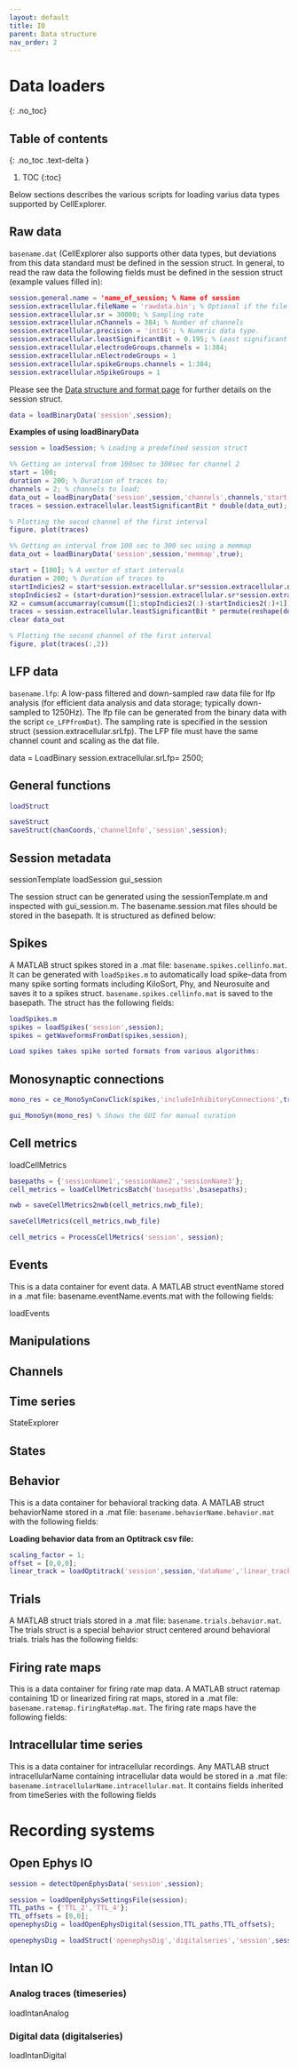 ```yaml
---
layout: default
title: IO
parent: Data structure
nav_order: 2
---
```

# Data loaders
{: .no_toc}

## Table of contents
{: .no_toc .text-delta }

1. TOC
{:toc}

Below sections describes the various scripts for loading varius data types supported by CellExplorer.

## Raw data
`basename.dat` (CellExplorer also supports other data types, but deviations from this data standard must be defined in the session struct. In general, to read the raw data the following fields must be defined in the session struct (example values filled in):
```m
session.general.name = 'name_of_session; % Name of session
session.extracellular.fileName = 'rawdata.bin'; % Optional if the file name deviates from the standard 
session.extracellular.sr = 30000; % Sampling rate
session.extracellular.nChannels = 384; % Number of channels
session.extracellular.precision = 'int16'; % Numeric data type.
session.extracellular.leastSignificantBit = 0.195; % Least significant bit - precision of the digitization (µV/bit)
session.extracellular.electrodeGroups.channels = 1:384;
session.extracellular.nElectrodeGroups = 1
session.extracellular.spikeGroups.channels = 1:384;
session.extracellular.nSpikeGroups = 1
```

Please see the [Data structure and format page](https://cellexplorer.org/datastructure/data-structure-and-format/#session-metadata) for further details on the session struct.

```m
data = loadBinaryData('session',session); 
```

__Examples of using loadBinaryData__

```m
session = loadSession; % Loading a predefined session struct

%% Getting an interval from 100sec to 300sec for channel 2
start = 100;
duration = 200; % Duration of traces to;
channels = 2; % channels to load;
data_out = loadBinaryData('session',session,'channels',channels,'start',start,'duration',duration);
traces = session.extracellular.leastSignificantBit * double(data_out);

% Plotting the secod channel of the first interval
figure, plot(traces)

%% Getting an interval from 100 sec to 300 sec using a memmap
data_out = loadBinaryData('session',session,'memmap',true);

start = [100]; % A vector of start intervals
duration = 200; % Duration of traces to
startIndicies2 = start*session.extracellular.sr*session.extracellular.nChannels+1;
stopIndicies2 = (start+duration)*session.extracellular.sr*session.extracellular.nChannels;
X2 = cumsum(accumarray(cumsum([1;stopIndicies2(:)-startIndicies2(:)+1]),[startIndicies2(:);0]-[0;stopIndicies2(:)]-1)+1);
traces = session.extracellular.leastSignificantBit * permute(reshape(double(data_out.Data(X2(1:end-1))),session.extracellular.nChannels,duration*session.extracellular.sr,[]),[2,1,3]);
clear data_out

% Plotting the second channel of the first interval
figure, plot(traces(:,2))
```

## LFP data
`basename.lfp`: A low-pass filtered and down-sampled raw data file for lfp analysis (for efficient data analysis and data storage; typically down-sampled to 1250Hz). The lfp file can be generated from the binary data with the script `ce_LFPfromDat`). The sampling rate is specified in the session struct (session.extracellular.srLfp). The LFP file must have the same channel count and scaling as the dat file.

data = LoadBinary
session.extracellular.srLfp= 2500;

## General functions

```m
loadStruct

saveStruct
saveStruct(chanCoords,'channelInfo','session',session);
```

## Session metadata
sessionTemplate
loadSession
gui_session

The session struct can be generated using the sessionTemplate.m and inspected with gui_session.m. The basename.session.mat files should be stored in the basepath. It is structured as defined below:

## Spikes
A MATLAB struct spikes stored in a .mat file: `basename.spikes.cellinfo.mat`. It can be generated with `loadSpikes.m` to automatically load spike-data from many spike sorting formats including KiloSort, Phy, and Neurosuite and saves it to a spikes struct. `basename.spikes.cellinfo.mat` is saved to the basepath. The struct has the following fields:

```m
loadSpikes.m
spikes = loadSpikes('session',session);
spikes = getWaveformsFromDat(spikes,session);

Load spikes takes spike sorted formats from various algorithms:
```

## Monosynaptic connections

```m
mono_res = ce_MonoSynConvClick(spikes,'includeInhibitoryConnections',true/false); % detects the monosynaptic connections

gui_MonoSyn(mono_res) % Shows the GUI for manual curation
```

## Cell metrics
loadCellMetrics

```m
basepaths = {'sessionName1','sessionName2','sessionName3'};
cell_metrics = loadCellMetricsBatch('basepaths',bsasepaths);

nwb = saveCellMetrics2nwb(cell_metrics,nwb_file);

saveCellMetrics(cell_metrics,nwb_file)

cell_metrics = ProcessCellMetrics('session', session);
```

## Events
This is a data container for event data. A MATLAB struct eventName stored in a .mat file: basename.eventName.events.mat with the following fields:

loadEvents

## Manipulations


## Channels

## Time series

StateExplorer

## States

## Behavior
This is a data container for behavioral tracking data. A MATLAB struct behaviorName stored in a .mat file: `basename.behaviorName.behavior.mat` with the following fields:

__Loading behavior data from an Optitrack csv file:__

```m
scaling_factor = 1;
offset = [0,0,0];
linear_track = loadOptitrack('session',session,'dataName','linear_track','offset',offset,'scaling_factor',scaling_factor);
```

## Trials
A MATLAB struct trials stored in a .mat file: `basename.trials.behavior.mat`. The trials struct is a special behavior struct centered around behavioral trials. trials has the following fields:


## Firing rate maps
This is a data container for firing rate map data. A MATLAB struct ratemap containing 1D or linearized firing rat maps, stored in a .mat file: `basename.ratemap.firingRateMap.mat`. The firing rate maps have the following fields:

## Intracellular time series
This is a data container for intracellular recordings. Any MATLAB struct intracellularName containing intracellular data would be stored in a .mat file: `basename.intracellularName.intracellular.mat`. It contains fields inherited from timeSeries with the following fields


# Recording systems

## Open Ephys IO

```m
session = detectOpenEphysData('session',session);

session = loadOpenEphysSettingsFile(session);
TTL_paths = {'TTL_2','TTL_4'};
TTL_offsets = [0,0];
openephysDig = loadOpenEphysDigital(session,TTL_paths,TTL_offsets);

openephysDig = loadStruct('openephysDig','digitalseries','session',session);
```

## Intan IO

### Analog traces (timeseries)

loadIntanAnalog

### Digital data (digitalseries)

loadIntanDigital
